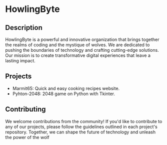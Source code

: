 # HowlingByte

## Description
HowlingByte is a powerful and innovative organization that brings together the realms of coding and the mystique of wolves. We are dedicated to pushing the boundaries of technology and crafting cutting-edge solutions. Our mission is to create transformative digital experiences that leave a lasting impact.

## Projects
* Marmit65: Quick and easy cooking recipes website.
* Pyhton-2048: 2048 game on Python with Tkinter.

## Contributing
We welcome contributions from the community! If you'd like to contribute to any of our projects, please follow the guidelines outlined in each project's repository. Together, we can shape the future of technology and unleash the power of the wolf

<!--

**Here are some ideas to get you started:**

🙋‍♀️ A short introduction - what is your organization all about?
🌈 Contribution guidelines - how can the community get involved?
👩‍💻 Useful resources - where can the community find your docs? Is there anything else the community should know?
🍿 Fun facts - what does your team eat for breakfast?
🧙 Remember, you can do mighty things with the power of [Markdown](https://docs.github.com/github/writing-on-github/getting-started-with-writing-and-formatting-on-github/basic-writing-and-formatting-syntax)
-->
